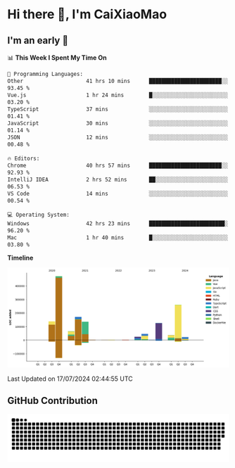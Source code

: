 # Hi there 👋, I'm CaiXiaoMao

## I'm an early 🐤
<!--START_SECTION:waka-->
📊 **This Week I Spent My Time On** 

```text
💬 Programming Languages: 
Other                    41 hrs 10 mins      ███████████████████████░░   93.45 % 
Vue.js                   1 hr 24 mins        █░░░░░░░░░░░░░░░░░░░░░░░░   03.20 % 
TypeScript               37 mins             ░░░░░░░░░░░░░░░░░░░░░░░░░   01.41 % 
JavaScript               30 mins             ░░░░░░░░░░░░░░░░░░░░░░░░░   01.14 % 
JSON                     12 mins             ░░░░░░░░░░░░░░░░░░░░░░░░░   00.48 % 

🔥 Editors: 
Chrome                   40 hrs 57 mins      ███████████████████████░░   92.93 % 
IntelliJ IDEA            2 hrs 52 mins       ██░░░░░░░░░░░░░░░░░░░░░░░   06.53 % 
VS Code                  14 mins             ░░░░░░░░░░░░░░░░░░░░░░░░░   00.54 % 

💻 Operating System: 
Windows                  42 hrs 23 mins      ████████████████████████░   96.20 % 
Mac                      1 hr 40 mins        █░░░░░░░░░░░░░░░░░░░░░░░░   03.80 % 
```

**Timeline**

![Lines of Code chart](https://raw.githubusercontent.com/caixiaomao/caixiaomao/main/assets/bar_graph.png)


 Last Updated on 17/07/2024 02:44:55 UTC
<!--END_SECTION:waka-->

## GitHub Contribution
<picture>
  <source media="(prefers-color-scheme: dark)" srcset="/dist/snake/github-contribution-grid-snake-dark.svg" />
  <source media="(prefers-color-scheme: light)" srcset="/dist/snake/github-contribution-grid-snake.svg" />
  <img alt="github contribution grid snake animation" src="/dist/snake/github-contribution-grid-snake.svg" />
</picture>
